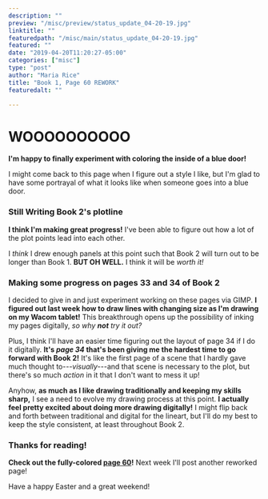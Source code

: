```yaml
---
description: ""
preview: "/misc/preview/status_update_04-20-19.jpg"
linktitle: ""
featuredpath: "/misc/main/status_update_04-20-19.jpg"
featured: ""
date: "2019-04-20T11:20:27-05:00"
categories: ["misc"]
type: "post"
author: "Maria Rice"
title: "Book 1, Page 60 REWORK"
featuredalt: ""

---
```


# WOOOOOOOOOO

**I'm happy to finally experiment with coloring the inside of a blue door!**

I might come back to this page when I figure out a style I like, but I'm glad to have some portrayal of what it looks like when someone goes into a blue door. 

### Still Writing Book 2's plotline

**I think I'm making great progress!** 
I've been able to figure out how a lot of the plot points lead into each other.

I _think_ I drew enough panels at this point such that Book 2 will turn out to be longer than Book 1. 
**BUT OH WELL.**
I think it will be _worth it!_

### Making some progress on pages 33 and 34 of Book 2

I decided to give in and just experiment working on these pages via GIMP. 
**I figured out last week how to draw lines with changing size as I'm drawing on my Wacom tablet!** 
This breakthrough opens up the possibility of inking my pages digitally, _so why **not** try it out?_

Plus, I think I'll have an easier time figuring out the layout of page 34 if I do it digitally.
**It's _page 34_ that's been giving me the hardest time to go forward with Book 2!** 
It's like the first page of a scene that I hardly gave much thought to---_visually_---and that scene is necessary to the plot, but there's so much _action_ in it that I don't want to mess it up!

Anyhow, **as much as I like drawing traditionally and keeping my skills sharp,** I see a need to evolve my drawing process at this point. 
**I actually feel pretty excited about doing more drawing digitally!** 
I might flip back and forth between traditional and digital for the lineart, but I'll do my best to keep the style consistent, at least throughout Book 2. 

### Thanks for reading!

**Check out the fully-colored [page 60](https://mcrice123.github.io/morphic/blog/book-1-page-60/)!** 
Next week I'll post another reworked page! 

Have a happy Easter and a great weekend!
